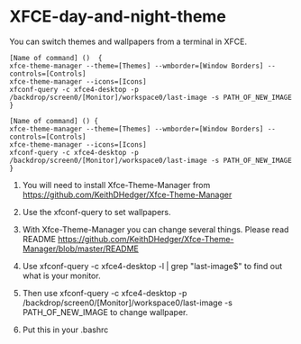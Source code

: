 # XFCE-day-and-night-theme
You can switch themes and wallpapers from a terminal in XFCE.



```
[Name of command] ()  {
xfce-theme-manager --theme=[Themes] --wmborder=[Window Borders] --controls=[Controls]
xfce-theme-manager --icons=[Icons]
xfconf-query -c xfce4-desktop -p /backdrop/screen0/[Monitor]/workspace0/last-image -s PATH_OF_NEW_IMAGE
}

[Name of command] () {
xfce-theme-manager --theme=[Themes] --wmborder=[Window Borders] --controls=[Controls]
xfce-theme-manager --icons=[Icons]
xfconf-query -c xfce4-desktop -p /backdrop/screen0/[Monitor]/workspace0/last-image -s PATH_OF_NEW_IMAGE
}
```


1. You will need to install Xfce-Theme-Manager from
https://github.com/KeithDHedger/Xfce-Theme-Manager

2. Use the xfconf-query to set wallpapers.

3. With Xfce-Theme-Manager you can change several things. Please read
README https://github.com/KeithDHedger/Xfce-Theme-Manager/blob/master/README

4. Use
xfconf-query -c xfce4-desktop -l | grep "last-image$"
to find out what is your monitor.

5. Then use
xfconf-query -c xfce4-desktop -p /backdrop/screen0/[Monitor]/workspace0/last-image -s PATH_OF_NEW_IMAGE
to change wallpaper.

6. Put this in your .bashrc
